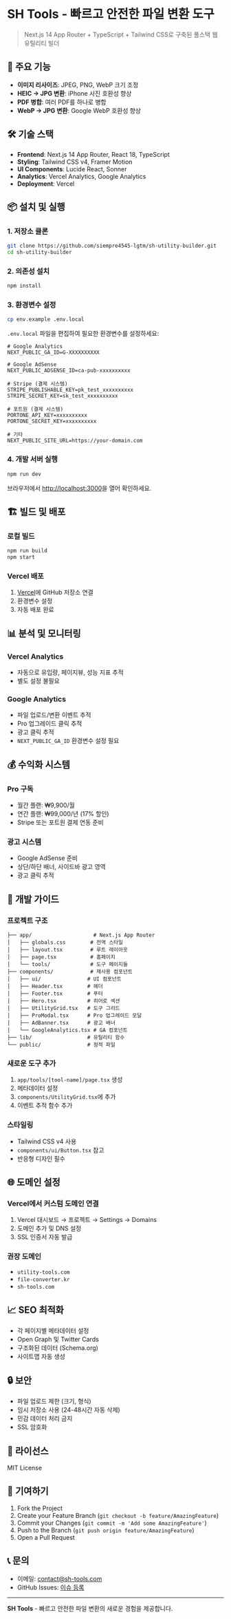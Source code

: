 # SH Tools - 빠르고 안전한 파일 변환 도구

> Next.js 14 App Router + TypeScript + Tailwind CSS로 구축된 풀스택 웹 유틸리티 빌더

## 🚀 주요 기능

- **이미지 리사이즈**: JPEG, PNG, WebP 크기 조정
- **HEIC → JPG 변환**: iPhone 사진 호환성 향상
- **PDF 병합**: 여러 PDF를 하나로 병합
- **WebP → JPG 변환**: Google WebP 호환성 향상

## 🛠 기술 스택

- **Frontend**: Next.js 14 App Router, React 18, TypeScript
- **Styling**: Tailwind CSS v4, Framer Motion
- **UI Components**: Lucide React, Sonner
- **Analytics**: Vercel Analytics, Google Analytics
- **Deployment**: Vercel

## 📦 설치 및 실행

### 1. 저장소 클론
```bash
git clone https://github.com/siempre4545-lgtm/sh-utility-builder.git
cd sh-utility-builder
```

### 2. 의존성 설치
```bash
npm install
```

### 3. 환경변수 설정
```bash
cp env.example .env.local
```

`.env.local` 파일을 편집하여 필요한 환경변수를 설정하세요:

```env
# Google Analytics
NEXT_PUBLIC_GA_ID=G-XXXXXXXXXX

# Google AdSense
NEXT_PUBLIC_ADSENSE_ID=ca-pub-xxxxxxxxxx

# Stripe (결제 시스템)
STRIPE_PUBLISHABLE_KEY=pk_test_xxxxxxxxxx
STRIPE_SECRET_KEY=sk_test_xxxxxxxxxx

# 포트원 (결제 시스템)
PORTONE_API_KEY=xxxxxxxxxx
PORTONE_SECRET_KEY=xxxxxxxxxx

# 기타
NEXT_PUBLIC_SITE_URL=https://your-domain.com
```

### 4. 개발 서버 실행
```bash
npm run dev
```

브라우저에서 [http://localhost:3000](http://localhost:3000)을 열어 확인하세요.

## 🏗 빌드 및 배포

### 로컬 빌드
```bash
npm run build
npm start
```

### Vercel 배포
1. [Vercel](https://vercel.com)에 GitHub 저장소 연결
2. 환경변수 설정
3. 자동 배포 완료

## 📊 분석 및 모니터링

### Vercel Analytics
- 자동으로 유입량, 페이지뷰, 성능 지표 추적
- 별도 설정 불필요

### Google Analytics
- 파일 업로드/변환 이벤트 추적
- Pro 업그레이드 클릭 추적
- 광고 클릭 추적
- `NEXT_PUBLIC_GA_ID` 환경변수 설정 필요

## 💰 수익화 시스템

### Pro 구독
- 월간 플랜: ₩9,900/월
- 연간 플랜: ₩99,000/년 (17% 할인)
- Stripe 또는 포트원 결제 연동 준비

### 광고 시스템
- Google AdSense 준비
- 상단/하단 배너, 사이드바 광고 영역
- 광고 클릭 추적

## 🔧 개발 가이드

### 프로젝트 구조
```
├── app/                    # Next.js App Router
│   ├── globals.css        # 전역 스타일
│   ├── layout.tsx         # 루트 레이아웃
│   ├── page.tsx           # 홈페이지
│   └── tools/             # 도구 페이지들
├── components/            # 재사용 컴포넌트
│   ├── ui/               # UI 컴포넌트
│   ├── Header.tsx        # 헤더
│   ├── Footer.tsx        # 푸터
│   ├── Hero.tsx          # 히어로 섹션
│   ├── UtilityGrid.tsx   # 도구 그리드
│   ├── ProModal.tsx      # Pro 업그레이드 모달
│   ├── AdBanner.tsx      # 광고 배너
│   └── GoogleAnalytics.tsx # GA 컴포넌트
├── lib/                  # 유틸리티 함수
└── public/               # 정적 파일
```

### 새로운 도구 추가
1. `app/tools/[tool-name]/page.tsx` 생성
2. 메타데이터 설정
3. `components/UtilityGrid.tsx`에 추가
4. 이벤트 추적 함수 추가

### 스타일링
- Tailwind CSS v4 사용
- `components/ui/Button.tsx` 참고
- 반응형 디자인 필수

## 🌐 도메인 설정

### Vercel에서 커스텀 도메인 연결
1. Vercel 대시보드 → 프로젝트 → Settings → Domains
2. 도메인 추가 및 DNS 설정
3. SSL 인증서 자동 발급

### 권장 도메인
- `utility-tools.com`
- `file-converter.kr`
- `sh-tools.com`

## 📈 SEO 최적화

- 각 페이지별 메타데이터 설정
- Open Graph 및 Twitter Cards
- 구조화된 데이터 (Schema.org)
- 사이트맵 자동 생성

## 🔒 보안

- 파일 업로드 제한 (크기, 형식)
- 임시 저장소 사용 (24-48시간 자동 삭제)
- 민감 데이터 처리 금지
- SSL 암호화

## 📝 라이선스

MIT License

## 🤝 기여하기

1. Fork the Project
2. Create your Feature Branch (`git checkout -b feature/AmazingFeature`)
3. Commit your Changes (`git commit -m 'Add some AmazingFeature'`)
4. Push to the Branch (`git push origin feature/AmazingFeature`)
5. Open a Pull Request

## 📞 문의

- 이메일: contact@sh-tools.com
- GitHub Issues: [이슈 등록](https://github.com/siempre4545-lgtm/sh-utility-builder/issues)

---

**SH Tools** - 빠르고 안전한 파일 변환의 새로운 경험을 제공합니다.